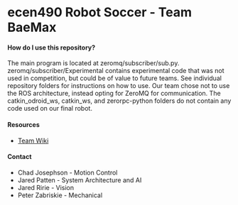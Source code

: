 # ecen490 Robot Soccer - Team BaeMax


#### How do I use this repository?
The main program is located at zeromq/subscriber/sub.py. zeromq/subscriber/Experimental contains experimental code that was not used in competition, but could be of value to future teams. See individual repository folders for instructions on how to use. Our team chose not to use the ROS architecture, instead opting for ZeroMQ for communication. The catkin_odroid_ws, catkin_ws, and zerorpc-python folders do not contain any code used on our final robot. 

#### Resources
* [Team Wiki](https://github.com/jar3dp/ecen490/wiki)

#### Contact
* Chad Josephson - Motion Control 
* Jared Patten - System Architecture and AI
* Jared Ririe - Vision
* Peter Zabriskie - Mechanical 
